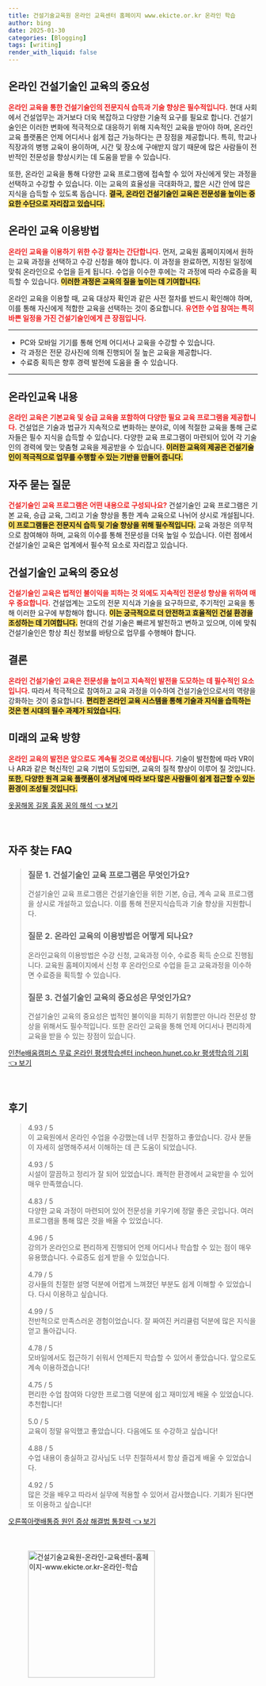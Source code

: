 ```yaml
---
title: 건설기술교육원 온라인 교육센터 홈페이지 www.ekicte.or.kr 온라인 학습
author: bing
date: 2025-01-30
categories: [Blogging]
tags: [writing]
render_with_liquid: false
---
```



<h2 id='온라인_건설기술인_교육의_중요성'>온라인 건설기술인 교육의 중요성</h2>

<p><b><span style="color: #ee2323;">온라인 교육을 통한 건설기술인의 전문지식 습득과 기술 향상은 필수적입니다.</span></b> 현대 사회에서 건설업무는 과거보다 더욱 복잡하고 다양한 기술적 요구를 필요로 합니다. 건설기술인은 이러한 변화에 적극적으로 대응하기 위해 지속적인 교육을 받아야 하며, 온라인 교육 플랫폼은 언제 어디서나 쉽게 접근 가능하다는 큰 장점을 제공합니다. 특히, 학교나 직장과의 병행 교육이 용이하며, 시간 및 장소에 구애받지 않기 때문에 많은 사람들이 전반적인 전문성을 향상시키는 데 도움을 받을 수 있습니다.</p>

<p>또한, 온라인 교육을 통해 다양한 교육 프로그램에 접속할 수 있어 자신에게 맞는 과정을 선택하고 수강할 수 있습니다. 이는 교육의 효율성을 극대화하고, 짧은 시간 안에 많은 지식을 습득할 수 있도록 돕습니다. <b><span style="background-color: #ffe066;">결국, 온라인 건설기술인 교육은 전문성을 높이는 중요한 수단으로 자리잡고 있습니다.</span></b></p>

<h2 id='온라인_교육_이용방법'>온라인 교육 이용방법</h2>

<p><b><span style="color: #ee2323;">온라인 교육을 이용하기 위한 수강 절차는 간단합니다.</span></b> 먼저, 교육원 홈페이지에서 원하는 교육 과정을 선택하고 수강 신청을 해야 합니다. 이 과정을 완료하면, 지정된 일정에 맞춰 온라인으로 수업을 듣게 됩니다. 수업을 이수한 후에는 각 과정에 따라 수료증을 획득할 수 있습니다. <b><span style="background-color: #ffe066;">이러한 과정은 교육의 질을 높이는 데 기여합니다.</span></b></p>

<p>온라인 교육을 이용할 때, 교육 대상자 확인과 같은 사전 절차를 반드시 확인해야 하며, 이를 통해 자신에게 적합한 교육을 선택하는 것이 중요합니다. <b><span style="color: #ee2323;">유연한 수업 참여는 특히 바쁜 일정을 가진 건설기술인에게 큰 장점입니다.</span></b></p>

<hr />

<ul>
    <li>PC와 모바일 기기를 통해 언제 어디서나 교육을 수강할 수 있습니다.</li>
    <li>각 과정은 전문 강사진에 의해 진행되어 질 높은 교육을 제공합니다.</li>
    <li>수료증 획득은 향후 경력 발전에 도움을 줄 수 있습니다.</li>
</ul>

<hr />

<h2 id='온라인교육_내용'>온라인교육 내용</h2>

<p><b><span style="color: #ee2323;">온라인 교육은 기본교육 및 승급 교육을 포함하여 다양한 필요 교육 프로그램을 제공합니다.</span></b> 건설업은 기술과 법규가 지속적으로 변화하는 분야로, 이에 적절한 교육을 통해 근로자들은 필수 지식을 습득할 수 있습니다. 다양한 교육 프로그램이 마련되어 있어 각 기술인의 경력에 맞는 맞춤형 교육을 제공받을 수 있습니다. <b><span style="background-color: #ffe066;">이러한 교육의 제공은 건설기술인이 적극적으로 업무를 수행할 수 있는 기반을 만들어 줍니다.</span></b></p>

<h2 id='자주_묻는_질문'>자주 묻는 질문</h2>

<p><b><span style="color: #ee2323;">건설기술인 교육 프로그램은 어떤 내용으로 구성되나요?</span></b> 건설기술인 교육 프로그램은 기본 교육, 승급 교육, 그리고 기술 향상을 통한 계속 교육으로 나뉘어 상시로 개설됩니다. <b><span style="background-color: #ffe066;">이 프로그램들은 전문지식 습득 및 기술 향상을 위해 필수적입니다.</span></b> 교육 과정은 의무적으로 참여해야 하며, 교육의 이수를 통해 전문성을 더욱 높일 수 있습니다. 이런 점에서 건설기술인 교육은 업계에서 필수적 요소로 자리잡고 있습니다.</p>

<h2 id='건설기술인_교육의_중요성'>건설기술인 교육의 중요성</h2>

<p><b><span style="color: #ee2323;">건설기술인 교육은 법적인 불이익을 피하는 것 외에도 지속적인 전문성 향상을 위하여 매우 중요합니다.</span></b> 건설업계는 고도의 전문 지식과 기술을 요구하므로, 주기적인 교육을 통해 이러한 요구에 부합해야 합니다. <b><span style="background-color: #ffe066;">이는 궁극적으로 더 안전하고 효율적인 건설 환경을 조성하는 데 기여합니다.</span></b> 현대의 건설 기술은 빠르게 발전하고 변하고 있으며, 이에 맞춰 건설기술인은 항상 최신 정보를 바탕으로 업무를 수행해야 합니다.</p>

<h2 id='결론'>결론</h2>

<p><b><span style="color: #ee2323;">온라인 건설기술인 교육은 전문성을 높이고 지속적인 발전을 도모하는 데 필수적인 요소입니다.</span></b> 따라서 적극적으로 참여하고 교육 과정을 이수하여 건설기술인으로서의 역량을 강화하는 것이 중요합니다. <b><span style="background-color: #ffe066;">편리한 온라인 교육 시스템을 통해 기술과 지식을 습득하는 것은 현 시대의 필수 과제가 되었습니다.</span></b></p>

<h2 id='미래의_교육_방향'>미래의 교육 방향</h2>

<p><b><span style="color: #ee2323;">온라인 교육의 발전은 앞으로도 계속될 것으로 예상됩니다.</span></b> 기술이 발전함에 따라 VR이나 AR과 같은 혁신적인 교육 기법이 도입되면, 교육의 질적 향상이 이루어 질 것입니다. <b><span style="background-color: #ffe066;">또한, 다양한 원격 교육 플랫폼이 생겨남에 따라 보다 많은 사람들이 쉽게 접근할 수 있는 환경이 조성될 것입니다.</span></b></p>


<p><a class="click-button" title="옷꿈해몽 길몽 흉몽 꿈의 해석" href="https://afficreate.github.io/posts/%EC%98%B7%EA%BF%88%ED%95%B4%EB%AA%BD-%EA%B8%B8%EB%AA%BD-%ED%9D%89%EB%AA%BD-%EA%BF%88%EC%9D%98-%ED%95%B4%EC%84%9D/" rel="dofollow">옷꿈해몽 길몽 흉몽 꿈의 해석 👈 보기</a></p><br>
<h2 id='자주_찾는_FAQ'>자주 찾는 FAQ</h2>
<div itemscope="" itemtype="https://schema.org/FAQPage"> 
<blockquote> 
<div itemscope="" itemprop="mainEntity" itemtype="https://schema.org/Question"> 
<h3 itemprop="name">질문 1. 건설기술인 교육 프로그램은 무엇인가요?</h3> 
<div itemscope="" itemprop="acceptedAnswer" itemtype="https://schema.org/Answer"> 
<span itemprop="text"> 
<p>건설기술인 교육 프로그램은 건설기술인을 위한 기본, 승급, 계속 교육 프로그램을 상시로 개설하고 있습니다. 이를 통해 전문지식습득과 기술 향상을 지원합니다.</p> 
</span> 
</div> 
</div> 

<div itemscope="" itemprop="mainEntity" itemtype="https://schema.org/Question"> 
<h3 itemprop="name">질문 2. 온라인 교육의 이용방법은 어떻게 되나요?</h3> 
<div itemscope="" itemprop="acceptedAnswer" itemtype="https://schema.org/Answer"> 
<span itemprop="text"> 
<p>온라인교육의 이용방법은 수강 신청, 교육과정 이수, 수료증 획득 순으로 진행됩니다. 교육원 홈페이지에서 신청 후 온라인으로 수업을 듣고 교육과정을 이수하면 수료증을 획득할 수 있습니다.</p> 
</span> 
</div> 
</div> 

<div itemscope="" itemprop="mainEntity" itemtype="https://schema.org/Question"> 
<h3 itemprop="name">질문 3. 건설기술인 교육의 중요성은 무엇인가요?</h3> 
<div itemscope="" itemprop="acceptedAnswer" itemtype="https://schema.org/Answer"> 
<span itemprop="text"> 
<p>건설기술인 교육의 중요성은 법적인 불이익을 피하기 위함뿐만 아니라 전문성 향상을 위해서도 필수적입니다. 또한 온라인 교육을 통해 언제 어디서나 편리하게 교육을 받을 수 있는 장점이 있습니다.</p> 
</span> 
</div> 
</div> 
</blockquote> 
</div>
<p><a class="click-button" title="인천e배움캠퍼스 무료 온라인 평생학습센터 incheon.hunet.co.kr 평생학습의 기회" href="https://afficreate.github.io/posts/%EC%9D%B8%EC%B2%9Ce%EB%B0%B0%EC%9B%80%EC%BA%A0%ED%8D%BC%EC%8A%A4-%EB%AC%B4%EB%A3%8C-%EC%98%A8%EB%9D%BC%EC%9D%B8-%ED%8F%89%EC%83%9D%ED%95%99%EC%8A%B5%EC%84%BC%ED%84%B0-incheon.hunet.co.kr-%ED%8F%89%EC%83%9D%ED%95%99%EC%8A%B5%EC%9D%98-%EA%B8%B0%ED%9A%8C/" rel="dofollow">인천e배움캠퍼스 무료 온라인 평생학습센터 incheon.hunet.co.kr 평생학습의 기회 👈 보기</a></p><br>
<h2 id='후기'>후기</h2>
<div itemscope itemtype="https://schema.org/Product">
  <blockquote>
  <div itemprop="review" itemscope itemtype="https://schema.org/Review">
      <div itemprop="reviewRating" itemscope itemtype="https://schema.org/Rating"> <span itemprop="ratingValue">4.93</span> / <span itemprop="bestRating">5</span> </div>
      <span itemprop="reviewBody">이 교육원에서 온라인 수업을 수강했는데 너무 친절하고 좋았습니다. 강사 분들이 자세히 설명해주셔서 이해하는 데 큰 도움이 되었습니다.</span>
  </div>
  <br>
  <div itemprop="review" itemscope itemtype="https://schema.org/Review">
      <div itemprop="reviewRating" itemscope itemtype="https://schema.org/Rating"> <span itemprop="ratingValue">4.93</span> / <span itemprop="bestRating">5</span> </div>
      <span itemprop="reviewBody">시설이 깔끔하고 정리가 잘 되어 있었습니다. 쾌적한 환경에서 교육받을 수 있어 매우 만족했습니다.</span>
  </div>
  <br>
  <div itemprop="review" itemscope itemtype="https://schema.org/Review">
      <div itemprop="reviewRating" itemscope itemtype="https://schema.org/Rating"> <span itemprop="ratingValue">4.83</span> / <span itemprop="bestRating">5</span> </div>
      <span itemprop="reviewBody">다양한 교육 과정이 마련되어 있어 전문성을 키우기에 정말 좋은 곳입니다. 여러 프로그램을 통해 많은 것을 배울 수 있었습니다.</span>
  </div>
  <br>
  <div itemprop="review" itemscope itemtype="https://schema.org/Review">
      <div itemprop="reviewRating" itemscope itemtype="https://schema.org/Rating"> <span itemprop="ratingValue">4.96</span> / <span itemprop="bestRating">5</span> </div>
      <span itemprop="reviewBody">강의가 온라인으로 편리하게 진행되어 언제 어디서나 학습할 수 있는 점이 매우 유용했습니다. 수료증도 쉽게 받을 수 있었습니다.</span>
  </div>
  <br>
  <div itemprop="review" itemscope itemtype="https://schema.org/Review">
      <div itemprop="reviewRating" itemscope itemtype="https://schema.org/Rating"> <span itemprop="ratingValue">4.79</span> / <span itemprop="bestRating">5</span> </div>
      <span itemprop="reviewBody">강사들의 친절한 설명 덕분에 어렵게 느껴졌던 부분도 쉽게 이해할 수 있었습니다. 다시 이용하고 싶습니다.</span>
  </div>
  <br>
  <div itemprop="review" itemscope itemtype="https://schema.org/Review">
      <div itemprop="reviewRating" itemscope itemtype="https://schema.org/Rating"> <span itemprop="ratingValue">4.99</span> / <span itemprop="bestRating">5</span> </div>
      <span itemprop="reviewBody">전반적으로 만족스러운 경험이었습니다. 잘 짜여진 커리큘럼 덕분에 많은 지식을 얻고 돌아갑니다.</span>
  </div>
  <br>
  <div itemprop="review" itemscope itemtype="https://schema.org/Review">
      <div itemprop="reviewRating" itemscope itemtype="https://schema.org/Rating"> <span itemprop="ratingValue">4.78</span> / <span itemprop="bestRating">5</span> </div>
      <span itemprop="reviewBody">모바일에서도 접근하기 쉬워서 언제든지 학습할 수 있어서 좋았습니다. 앞으로도 계속 이용하겠습니다!</span>
  </div>
  <br>
  <div itemprop="review" itemscope itemtype="https://schema.org/Review">
      <div itemprop="reviewRating" itemscope itemtype="https://schema.org/Rating"> <span itemprop="ratingValue">4.75</span> / <span itemprop="bestRating">5</span> </div>
      <span itemprop="reviewBody">편리한 수업 참여와 다양한 프로그램 덕분에 쉽고 재미있게 배울 수 있었습니다. 추천합니다!</span>
  </div>
  <br>
  <div itemprop="review" itemscope itemtype="https://schema.org/Review">
      <div itemprop="reviewRating" itemscope itemtype="https://schema.org/Rating"> <span itemprop="ratingValue">5.0</span> / <span itemprop="bestRating">5</span> </div>
      <span itemprop="reviewBody">교육이 정말 유익했고 좋았습니다. 다음에도 또 수강하고 싶습니다!</span>
  </div>
  <br>
  <div itemprop="review" itemscope itemtype="https://schema.org/Review">
      <div itemprop="reviewRating" itemscope itemtype="https://schema.org/Rating"> <span itemprop="ratingValue">4.88</span> / <span itemprop="bestRating">5</span> </div>
      <span itemprop="reviewBody">수업 내용이 충실하고 강사님도 너무 친절하셔서 항상 즐겁게 배울 수 있었습니다.</span>
  </div>
  <br>
  <div itemprop="review" itemscope itemtype="https://schema.org/Review">
      <div itemprop="reviewRating" itemscope itemtype="https://schema.org/Rating"> <span itemprop="ratingValue">4.92</span> / <span itemprop="bestRating">5</span> </div>
      <span itemprop="reviewBody">많은 것을 배우고 따라서 실무에 적용할 수 있어서 감사했습니다. 기회가 된다면 또 이용하고 싶습니다!</span>
  </div>
  </blockquote>
</div>
<p><a class="click-button" title="오른쪽아랫배통증 원인 증상 해결법 통찰력" href="https://afficreate.github.io/posts/%EC%98%A4%EB%A5%B8%EC%AA%BD%EC%95%84%EB%9E%AB%EB%B0%B0%ED%86%B5%EC%A6%9D-%EC%9B%90%EC%9D%B8-%EC%A6%9D%EC%83%81-%ED%95%B4%EA%B2%B0%EB%B2%95-%ED%86%B5%EC%B0%B0%EB%A0%A5/" rel="dofollow">오른쪽아랫배통증 원인 증상 해결법 통찰력 👈 보기</a></p><br>
<figure class="image"><img src="https://afficreate.github.io/assets/img/thumbnail/건설기술교육원-온라인-교육센터-홈페이지-www.ekicte.or.kr-온라인-학습.webp" alt="건설기술교육원-온라인-교육센터-홈페이지-www.ekicte.or.kr-온라인-학습" width="256" height="256"></figure>